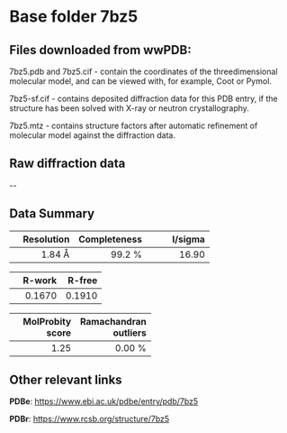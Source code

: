 # Base folder 7bz5

## Files downloaded from wwPDB:

7bz5.pdb and 7bz5.cif - contain the coordinates of the threedimensional molecular model, and can be viewed with, for example, Coot or Pymol.

7bz5-sf.cif - contains deposited diffraction data for this PDB entry, if the structure has been solved with X-ray or neutron crystallography.

7bz5.mtz - contains structure factors after automatic refinement of molecular model against the diffraction data.

## Raw diffraction data

--<br> 

## Data Summary
|   | Resolution | Completeness| I/sigma |
|---|-------------:|----------------:|--------------:|
|   |1.84 Å|99.2  %|<img width=50/>16.90|

|   | **R-work**| **R-free**   
|---|-------------:|----------------:|           
||  0.1670|  0.1910|

|   |**MolProbity<br>score**| **Ramachandran<br>outliers** 
|---|-------------:|----------------:|
||  1.25|  0.00 %|

 

 



## Other relevant links 
**PDBe**:  https://www.ebi.ac.uk/pdbe/entry/pdb/7bz5
 
**PDBr**: https://www.rcsb.org/structure/7bz5 


